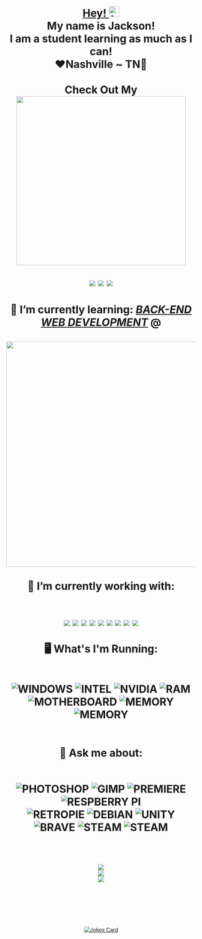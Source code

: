 <!-- 🚀Jackson Goodman's Github Profile Readme!🚀 -->
<header>
<div align = "center">
<h1 align = "center">
<a align = "center" href="https://jacksonrgoodman.github.io">
Hey!
<img src="https://user-images.githubusercontent.com/1303154/88677602-1635ba80-d120-11ea-84d8-d263ba5fc3c0.gif" width="28px" alt="hi">
</a>
<br/>
My name is Jackson!<br/> I am a student learning as much as I can!<br/>❤Nashville ~ TN🎸
<br/><br/>
Check Out My
<a href="https://www.linktr.ee/jacksonrgoodman">
<br/>
<img src = "https://img.shields.io/badge/LINKTR.EE/%20-darkgreen?&style=for-the-badge&logo=linktree&logoColor=white" width=450/>
</a>
<p align="center">
<a href="https://www.linkedin.com/in/jacksonrgoodman/"><img align= "center" src="https://img.shields.io/badge/-Linked%20In-0e76a8?style=flat&labelColor=0e76a8&logo=linkedin&logoColor=white" /></a>
<a href="mailto:jacksonrgoodman@gmail.com"><img align= "center" src="https://img.shields.io/badge/-jacksonrgoodman@gmail.com-c0392b?style=flat&labelColor=c0392b&logo=gmail&logoColor=white" /></a> 
<a href="https://dev.to/jacksonrgoodman/"><img align= "center" src="https://img.shields.io/badge/-DEV.TO%20%20-%23323330.svg?style=flat&logo=dev-dot-to&logoColor=white" /></a>
</h1>
</div>
<h1 style="..." align="center">
🌱 I’m currently learning: <a href= "https://nashvillesoftwareschool.com/programs/full-time-bootcamps/"><em>BACK-END WEB DEVELOPMENT</em></a> @ <br/><br/><a href="https://nashvillesoftwareschool.com/">
<img src = "https://img.shields.io/badge/NASHVILLE_SOFTWARE_SCHOOL%20-ef5236?&style=for-the-badge&logo=circle&logoColor=white" width=600/></a>
 <br/><br/>
 🔭 I’m currently working with:
<br/><br/>
<p align="center">
<img src="https://img.shields.io/badge/html5%20-%23E34F26.svg?&style=for-the-badge&logo=html5&logoColor=white"/> 
<img src="https://img.shields.io/badge/css3%20-%231572B6.svg?&style=for-the-badge&logo=css3&logoColor=white"/>
<img src="https://img.shields.io/badge/node.js%20-%2343853D.svg?&style=for-the-badge&logo=node-dot-js&logoColor=white"/> 
<img src="https://img.shields.io/badge/javascript%20-%23323330.svg?&style=for-the-badge&logo=javascript&logoColor=%23F7DF1E"/> 
<img src="https://img.shields.io/badge/React-20232A?style=for-the-badge&logo=react&logoColor=61DAFB" /> 
<img src="https://img.shields.io/badge/git%20-%23F05033.svg?&style=for-the-badge&logo=git&logoColor=white"/> 
<img src="https://img.shields.io/badge/.NET-5C2D91?style=for-the-badge&logo=dot-net&logoColor=white" />
<img src="https://img.shields.io/badge/C_SHARP-CC2927?style=for-the-badge&logo=c-sharp&logoColor=white" />
<img src="https://img.shields.io/badge/SQL-CC2927?style=for-the-badge&logo=microsoft-sql-server&logoColor=white" />
<br/><br/>
 🖥 What's I'm Running:
<br/><br/>
<div>
<img src="https://img.shields.io/badge/Windows-0078D6?style=for-the-badge&logo=windows&logoColor=white" alt = "WINDOWS"/> 
<img src="https://img.shields.io/badge/-i9_9900k-0071C5?style=for-the-badge&logo=intel&logoColor=white" alt = "INTEL"/> 
<img src="https://img.shields.io/badge/GTX_-1660_SUPER-76B900?style=for-the-badge&logo=nvidia&logoColor=white" alt = "NVIDIA"/>
<img src="https://img.shields.io/badge/-Vengeance_PRO_32GB_DDR4-E9E600?style=for-the-badge&logo=corsair&logoColor=black" alt = "RAM"/>
<img src="https://img.shields.io/badge/ROG-MAXIMUS_XI_HERO-A81D33?style=for-the-badge&logo=asus&logoColor=white" alt = "MOTHERBOARD"/>
<img src="https://img.shields.io/badge/2X-BARRACUDA_2TB-darkgreen?style=for-the-badge&logo=seagate&logoColor=white" alt = "MEMORY"/>
<img src="https://img.shields.io/badge/-QUEST_1-purple?style=for-the-badge&logo=oculus&logoColor=white" alt = "MEMORY"/>
</div>
<br/><br/>
 💬 Ask me about: <br/><br/>
<div>
<p align="center">
<img src="https://img.shields.io/badge/adobe%20photoshop%20-%2331A8FF.svg?&style=for-the-badge&logo=adobe%20photoshop&logoColor=white"alt="PHOTOSHOP" /> 
<img src="https://img.shields.io/badge/gimp-5C5543?style=for-the-badge&logo=gimp&logoColor=white" alt="GIMP" />
<img src="https://img.shields.io/badge/adobe%20premiere%20Pro-%23663399.svg?&style=for-the-badge&logo=adobe%20premiere%20pro&logoColor=white" alt="PREMIERE" /> 
<img src="https://img.shields.io/badge/RASPBERRY%20PI-C51A4A.svg?&style=for-the-badge&logo=raspberry%20pi&logoColor=white" alt = "RESPBERRY PI" /><br/> 
<img src="https://img.shields.io/badge/-RetroArch-000000?style=for-the-badge&logo=retroarch&logoColor=white" alt = "RETROPIE" />
<img src="https://img.shields.io/badge/Debian-A81D33?style=for-the-badge&logo=debian&logoColor=white" alt = "DEBIAN" />
<img src="https://img.shields.io/badge/Unity-100000?style=for-the-badge&logo=unity&logoColor=white" alt = "UNITY" /> 
<img src="https://img.shields.io/badge/Brave-FF1B2D?style=for-the-badge&logo=Brave&logoColor=white" alt = "BRAVE" />
<img src="https://img.shields.io/badge/steam-000000?style=for-the-badge&logo=Steam&logoColor=white" alt = "STEAM" />
<img src="https://img.shields.io/badge/battle.net-darkblue?style=for-the-badge&logo=battle-dot-net&logoColor=white" alt = "STEAM" />
</div>
<br/>
</div>
</h1> 
<!-- Github Stats -->
<div align= "center">
<a>	
<img align= "center" src="https://github-profile-trophy.vercel.app/?username=jacksonrgoodman&row=2&column=2&theme=radical" />
</a>
<br/>
<a>
<img align= "center" src="https://github-readme-stats-sandy-five.vercel.app/api/top-langs/?username=jacksonrgoodman&theme=blue-green&exclude_repo=PoKi-Practice,jacksonrgoodman.github.io&layout=compact" />
</a>
<br/>
<a>
<img align= "center" src="https://github-readme-stats-sandy-five.vercel.app/api?username=jacksonrgoodman&theme=blue-green" />
</a>
</div>
</header>
<br/>
<div>
<p align = "center">
<br/>
<!-- README Joke -->
<p align="center">
<a href= "https://github.com/ABSphreak/readme-jokes"><img src="https://readme-jokes.vercel.app/api" alt="Jokes Card" theme= "random" /></a>
</div>
